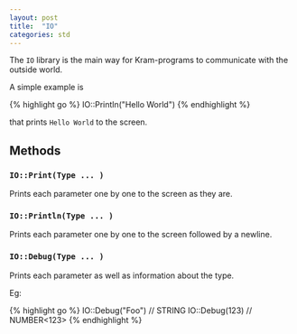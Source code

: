 ```yaml
---
layout: post
title:  "IO"
categories: std
---
```


The `IO` library is the main way for Kram-programs to communicate with the outside world.

A simple example is

{% highlight go %}
IO::Println("Hello World")
{% endhighlight %}

that prints `Hello World` to the screen.

## Methods

### `IO::Print(Type ... )`

Prints each parameter one by one to the screen as they are.

### `IO::Println(Type ... )`

Prints each parameter one by one to the screen followed by a newline.

### `IO::Debug(Type ... )`

Prints each parameter as well as information about the type.

Eg:

{% highlight go %}
IO::Debug("Foo") // STRING<FOO>
IO::Debug(123) // NUMBER<123>
{% endhighlight %}
